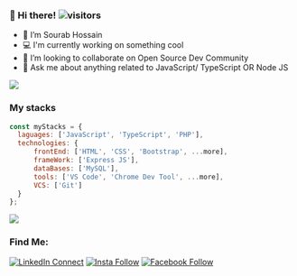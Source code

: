 ### 👋 Hi there! ![visitors](https://visitor-badge.laobi.icu/badge?page_id=sourabhossain)

- 🔭 I’m Sourab Hossain
- 💻 I'm currently working on something cool
- 👀 I’m looking to collaborate on Open Source Dev Community
- 💬 Ask me about anything related to JavaScript/ TypeScript OR Node JS 

<a href="https://www.youtube.com/watch?v=dQw4w9WgXcQ"><img src="https://user-images.githubusercontent.com/73097560/115834477-dbab4500-a447-11eb-908a-139a6edaec5c.gif"></a>

### My stacks

```js
const myStacks = {
  laguages: ['JavaScript', 'TypeScript', 'PHP'],
  technologies: {
      frontEnd: ['HTML', 'CSS', 'Bootstrap', ...more],
      frameWork: ['Express JS'],
      dataBases: ['MySQL'],
      tools: ['VS Code', 'Chrome Dev Tool', ...more],
      VCS: ['Git']
  }
};
```

<a href="https://www.youtube.com/watch?v=dQw4w9WgXcQ"><img src="https://user-images.githubusercontent.com/73097560/115834477-dbab4500-a447-11eb-908a-139a6edaec5c.gif"></a>

### Find Me:
[![LinkedIn Connect](https://img.shields.io/badge/%20-Connect-black?color=14171A&labelColor=212121&logo=linkedin&logoColor=ffffff)](https://www.linkedin.com/in/sourabhossain/) [![Insta Follow](https://img.shields.io/badge/%20-Follow-black?color=14171A&labelColor=d81b60&logo=instagram&logoColor=ffffff)](https://www.instagram.com/cpsourab/) [![Facebook Follow](https://img.shields.io/badge/%20-Connect-black?color=14171A&labelColor=1976d2&logo=facebook&logoColor=ffffff)](https://www.facebook.com/cpsourab)
